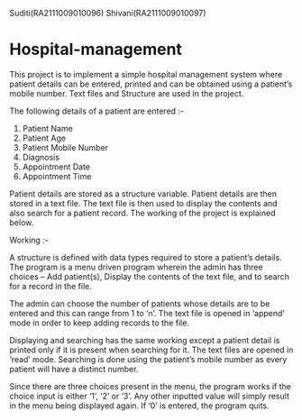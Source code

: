 Suditi(RA2111009010096)
Shivani(RA2111009010097)

# Hospital-management

 
 
This project is to implement a simple hospital management system where patient details can be entered, printed and can be obtained using a patient’s mobile number.
Text files and Structure are used in the project.
 
The following details of a patient are entered :-
1. Patient Name
2. Patient Age
3. Patient Mobile Number
4. Diagnosis
5. Appointment Date
6. Appointment Time
 
Patient details are stored as a structure variable. Patient details are then stored in a text file. 
The text file is then used to display the contents and also search for a patient record. The working of the project is explained below.
 
 
 
 
Working :-
 
​A structure is defined with data types required to store a patient’s details. 
The program is a menu driven program wherein the admin has three choices – Add patient(s), Display the contents of the text file, and to search for a record in the file.
 
The admin can choose the number of patients whose details are to be entered and this can range from 1 to ‘n’. 
The text file is opened in ‘append’ mode in order to keep adding records to the file.
 
Displaying and searching has the same working except a patient detail is printed only if it is present when searching for it. 
The text files are opened in ‘read’ mode. Searching is done using the patient’s mobile number as every patient will have a distinct number.
 
Since there are three choices present in the menu, the program works if the choice input is either ‘1’, ‘2’ or ‘3’. Any other inputted value will simply result in the menu being displayed again. If ‘0’ is entered, the program quits.
